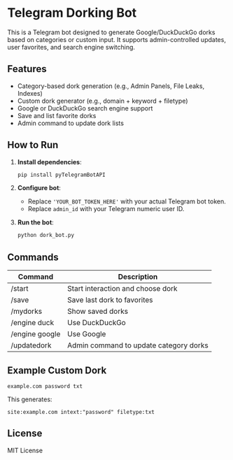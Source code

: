 # Telegram Dorking Bot

This is a Telegram bot designed to generate Google/DuckDuckGo dorks based on categories or custom input. It supports admin-controlled updates, user favorites, and search engine switching.

## Features

- Category-based dork generation (e.g., Admin Panels, File Leaks, Indexes)
- Custom dork generator (e.g., domain + keyword + filetype)
- Google or DuckDuckGo search engine support
- Save and list favorite dorks
- Admin command to update dork lists

## How to Run

1. **Install dependencies**:
   ```bash
   pip install pyTelegramBotAPI
   ```

2. **Configure bot**:
   - Replace `'YOUR_BOT_TOKEN_HERE'` with your actual Telegram bot token.
   - Replace `admin_id` with your Telegram numeric user ID.

3. **Run the bot**:
   ```bash
   python dork_bot.py
   ```

## Commands

| Command          | Description                           |
|------------------|---------------------------------------|
| /start           | Start interaction and choose dork     |
| /save            | Save last dork to favorites           |
| /mydorks         | Show saved dorks                      |
| /engine duck     | Use DuckDuckGo                        |
| /engine google   | Use Google                            |
| /updatedork      | Admin command to update category dorks|

## Example Custom Dork
```
example.com password txt
```
This generates:
```
site:example.com intext:"password" filetype:txt
```

## License
MIT License